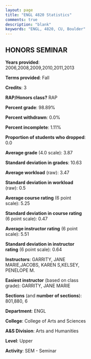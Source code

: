 ```yaml
---
layout: page
title: "ENGL 4820 Statistics"
comments: true
description: "blank"
keywords: "ENGL, 4820, CU, Boulder"
--- 
```

<head>
<script src="https://ajax.googleapis.com/ajax/libs/jquery/2.1.3/jquery.min.js"></script>
<script src="https://dl.dropboxusercontent.com/s/pc42nxpaw1ea4o9/highcharts.js?dl=0"></script>
<!-- <script src="../assets/js/highcharts.js"></script> -->
<style type="text/css">@font-face {
	font-family: "Bebas Neue";
	src: url(https://www.filehosting.org/file/details/544349/BebasNeue%20Regular.otf) format("opentype");
	}
	h1.Bebas { 
		font-family: "Bebas Neue", Verdana, Tahoma;
	}
</style>
</head>
<body>
	<div id="container" style="float: right; width: 45%; height: 88%; margin-left: 2.5%; margin-right: 2.5%;"></div>
	<script language="JavaScript">
		$(document).ready(function() {
		var chart = {type: 'column'};
		var title = {text: 'Grade Distribution'};
		var xAxis = {categories: ['A','B','C','D','F'],crosshair: true};
		var yAxis = {min: 0,title: {text: 'Percentage'}};
		var tooltip = {headerFormat: '<center><b><span style="font-size:20px">{point.key}</span></b></center>',
		               pointFormat: '<td style="padding:0"><b>{point.y:.1f}%</b></td>',
		               footerFormat: '</table>',shared: true,useHTML: true};
		var plotOptions = {column: {pointPadding: 0.0,borderWidth: 0}};  
		var credits = {enabled: false};var series= [{name: 'Percent',data: [90.91,9.09,0.0,0.0,0.0,]}];
		var json = {};
		json.chart = chart;
		json.title = title;
		json.tooltip = tooltip;
		json.xAxis = xAxis;
		json.yAxis = yAxis;  
		json.series = series;
		json.plotOptions = plotOptions;  
		json.credits = credits;
		$('#container').highcharts(json);
	});
	</script>
</body>
			   
## HONORS SEMINAR

**Years provided**: 2006,2008,2009,2010,2011,2013

**Terms provided**: Fall

**Credits**: 3

**RAP/Honors class?** RAP

**Percent grade**: 98.89%

**Percent withdrawn**: 0.0%

**Percent incomplete**: 1.11%

**Proportion of students who dropped**: 0.0

**Average grade** (4.0 scale): 3.87

**Standard deviation in grades**: 10.63

**Average workload** (raw): 3.47

**Standard deviation in workload** (raw): 0.5

**Average course rating** (6 point scale): 5.25

**Standard deviation in course rating** (6 point scale): 0.47

**Average instructor rating** (6 point scale): 5.51

**Standard deviation in instructor rating** (6 point scale): 0.64

**Instructors**: GARRITY, JANE MARIE,JACOBS, KAREN S,KELSEY, PENELOPE M.

**Easiest instructor** (based on class grade): GARRITY, JANE MARIE

**Sections** (and **number of sections**): 801,880, 6

**Department**: ENGL

**College**: College of Arts and Sciences

**A&S Division**: Arts and Humanities

**Level**: Upper

**Activity**: SEM - Seminar
